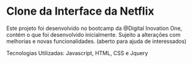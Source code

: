 # Clone da Interface da Netflix

Este projeto foi desenvolvido no bootcamp da @Digital Inovation One, contém o que foi desenvolvido inicialmente. Sujeito a alterações com melhorias e novas funcionalidades. (aberto para ajuda de interessados)

Tecnologias Utilizadas: Javascript, HTML, CSS e Jquery
